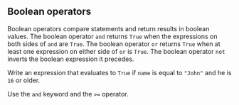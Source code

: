 ## Boolean operators

Boolean operators compare statements and return results in boolean values. The boolean 
operator `and` returns `True` when the expressions on both sides of `and` are `True`.
The boolean operator `or` returns `True` when at least one expression on either side 
of `or` is `True`. The boolean operator `not` inverts the boolean expression it precedes.  
  
Write an expression that evaluates to `True` if `name` is equal to `"John"` and
he is `16` or older.  

<div class='hint'>Use the <code>and</code> keyword and the <code>>=</code> operator.</div>
